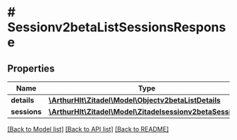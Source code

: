 # # Sessionv2betaListSessionsResponse

## Properties

Name | Type | Description | Notes
------------ | ------------- | ------------- | -------------
**details** | [**\ArthurHlt\Zitadel\Model\Objectv2betaListDetails**](Objectv2betaListDetails.md) |  | [optional]
**sessions** | [**\ArthurHlt\Zitadel\Model\Zitadelsessionv2betaSession[]**](Zitadelsessionv2betaSession.md) |  | [optional]

[[Back to Model list]](../../README.md#models) [[Back to API list]](../../README.md#endpoints) [[Back to README]](../../README.md)
